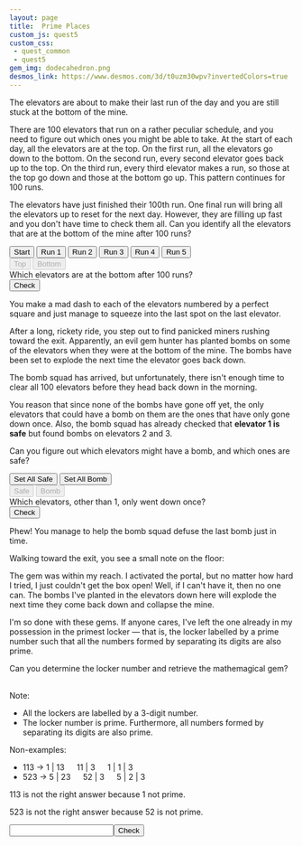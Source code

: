 ```yaml
---
layout: page
title:  Prime Places
custom_js: quest5
custom_css: 
 - quest_common
 - quest5
gem_img: dodecahedron.png
desmos_link: https://www.desmos.com/3d/t0uzm30wpv?invertedColors=true
---
```


The elevators are about to make their last run of the day and you are still stuck at the bottom of the mine. 

There are 100 elevators that run on a rather peculiar schedule, and you need to figure out which ones you might be able to take. At the start of each day, all the elevators are at the top. On the first run, all the elevators go down to the bottom. On the second run, every second elevator goes back up to the top. On the third run, every third elevator makes a run, so those at the top go down and those at the bottom go up. This pattern continues for 100 runs.

The elevators have just finished their 100th run. One final run will bring all the elevators up to reset for the next day. However, they are filling up fast and you don't have time to check them all. Can you identify all the elevators that are at the bottom of the mine after 100 runs?

<div id="exbtns-wrapper" class="instructions-wrapper">
    <div id="exbtns" style="margin: 0 auto 0;">
        <button id="0" class="noselect">Start</button>
        <button id="1" class="noselect">Run 1</button>
        <button id="2" class="noselect">Run 2</button>
        <button id="3" class="noselect">Run 3</button>
        <button id="4" class="noselect">Run 4</button>
        <button id="5" class="noselect">Run 5</button>
    </div>
    <div class="usr-msg legend">
        <button class="top" disabled="true">Top</button>
        <button class="bot" disabled="true">Bottom</button>
    </div>
</div>
<div id="elevators" class="elevators noselect"></div>

<div id="part1-end">
    <div class="submission-wrapper">
        <div class="messages-wrapper">
            <div id="elevator-feedback" class="usr-msg">
                Which elevators are at the bottom after 100 runs?
            </div>
        </div>
        <button id="check-elevators" class="noselect">Check</button>
    </div>
</div>

<div id="part2">
<p>
You make a mad dash to each of the elevators numbered by a perfect square and just manage to squeeze into the last spot on the last elevator.
</p>
<p>
After a long, rickety ride, you step out to find panicked miners rushing toward the exit. Apparently, an evil gem hunter has planted bombs on some of the elevators when they were at the bottom of the mine. The bombs have been set to explode the next time the elevator goes back down.
</p>
<p>
The bomb squad has arrived, but unfortunately, there isn't enough time to clear all 100 elevators before they head back down in the morning.
</p>
<p>
You reason that since none of the bombs have gone off yet, the only elevators that could have a bomb on them are the ones that have only gone down once. Also, the bomb squad has already checked that <strong>elevator 1 is safe</strong> but found bombs on elevators 2 and 3.
</p>
<p>
Can you figure out which elevators might have a bomb, and which ones are safe?
</p>

<div class="instructions-wrapper">
    <button id="set-all-safe" class="noselect set-bombs">Set All Safe</button>
    <button id="set-all-bomb" class="noselect set-bombs">Set All Bomb</button>
    <div class="usr-msg legend">
        <button class="safe" disabled="true">Safe</button>
        <button class="bomb" disabled="true">Bomb</button>
    </div>
</div>
<div id="elevators2" class="elevators noselect"></div>

<div id="part2_end">
    <div class="submission-wrapper">
        <div class="messages-wrapper">
            <span id="elevator2-feedback" class="usr-msg">
                Which elevators, other than 1, only went down once?
            </span>
        </div>
        <button id="check-bombs" class="noselect">Check</button>
    </div>
</div>
</div>

<div id="part3">
<p>
Phew! You manage to help the bomb squad defuse the last bomb just in time.
</p>
<p>
Walking toward the exit, you see a small note on the floor:
</p>
<div class="note">
    <p>
    The gem was within my reach. I activated the portal, but no matter how hard I tried, I just couldn't get the box open! Well, if I can't have it, then no one can. The bombs I've planted in the elevators down here will explode the next time they come back down and collapse the mine. 
    </p>
    <p>
    I'm so done with these gems. If anyone cares, I've left the one already in my possession in the primest locker &mdash; that is, the locker labelled by a prime number such that all the numbers formed by separating its digits are also prime.
    </p>
</div>
<p>
    Can you determine the locker number and retrieve the mathemagical gem?
</p>
<br>
Note: 
    <ul>
        <li>All the lockers are labelled by a 3-digit number.</li>
        <li>The locker number is prime. Furthermore, all numbers formed by separating its digits are also prime.</li>
    </ul>
Non-examples:
<ul>
    <li>113 &rarr; 1 | 13 &emsp; 11 | 3 &emsp; 1 | 1 | 3</li>
    <li>523 &rarr; 5 | 23 &emsp; 52 | 3 &emsp; 5 | 2 | 3</li>
</ul>
<p>
    113 is not the right answer because 1 not prime. 
</p>
<p>
    523 is not the right answer because 52 is not prime.
</p>

<div class="number-input">
    <input id="locker-input" type="number"><button id="check-locker" class="noselect">Check</button>
</div>
</div>